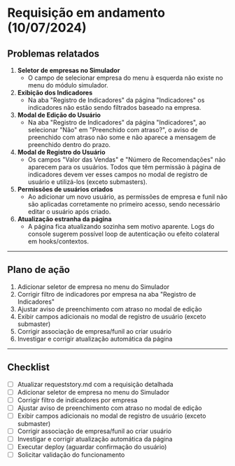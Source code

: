 # Requisição em andamento (10/07/2024)

## Problemas relatados

1. **Seletor de empresas no Simulador**
   - O campo de selecionar empresa do menu à esquerda não existe no menu do módulo simulador.
2. **Exibição dos Indicadores**
   - Na aba "Registro de Indicadores" da página "Indicadores" os indicadores não estão sendo filtrados baseado na empresa.
3. **Modal de Edição do Usuário**
   - Na aba "Registro de Indicadores" da página "Indicadores", ao selecionar "Não" em "Preenchido com atraso?", o aviso de preenchido com atraso não some e não aparece a mensagem de preenchido dentro do prazo.
4. **Modal de Registro do Usuário**
   - Os campos "Valor das Vendas" e "Número de Recomendações" não aparecem para os usuários. Todos que têm permissão à página de indicadores devem ver esses campos no modal de registro de usuário e utilizá-los (exceto submasters).
5. **Permissões de usuários criados**
   - Ao adicionar um novo usuário, as permissões de empresa e funil não são aplicadas corretamente no primeiro acesso, sendo necessário editar o usuário após criado.
6. **Atualização estranha da página**
   - A página fica atualizando sozinha sem motivo aparente. Logs do console sugerem possível loop de autenticação ou efeito colateral em hooks/contextos.

---

## Plano de ação

1. Adicionar seletor de empresa no menu do Simulador
2. Corrigir filtro de indicadores por empresa na aba "Registro de Indicadores"
3. Ajustar aviso de preenchimento com atraso no modal de edição
4. Exibir campos adicionais no modal de registro de usuário (exceto submaster)
5. Corrigir associação de empresa/funil ao criar usuário
6. Investigar e corrigir atualização automática da página

---

## Checklist

- [ ] Atualizar requeststory.md com a requisição detalhada
- [ ] Adicionar seletor de empresa no menu do Simulador
- [ ] Corrigir filtro de indicadores por empresa
- [ ] Ajustar aviso de preenchimento com atraso no modal de edição
- [ ] Exibir campos adicionais no modal de registro de usuário (exceto submaster)
- [ ] Corrigir associação de empresa/funil ao criar usuário
- [ ] Investigar e corrigir atualização automática da página
- [ ] Executar deploy (aguardar confirmação do usuário)
- [ ] Solicitar validação do funcionamento 